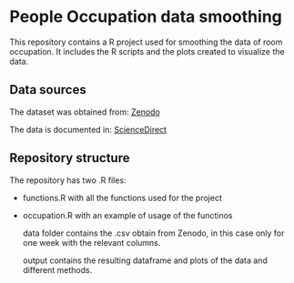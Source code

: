 # People Occupation data smoothing

This repository contains a R project used for smoothing the data of room occupation. It includes the R scripts and the plots created to visualize the data.

## Data sources

The dataset was obtained from: [Zenodo](https://zenodo.org/doi/10.5281/zenodo.10039896)

The data is documented in: [ScienceDirect](https://www.sciencedirect.com/science/article/pii/S2352340924002956?via%3Dihub)

## Repository structure

The repository has two .R files:

- functions.R with all the functions used for the project
- occupation.R with an example of usage of the functinos

  data folder contains the .csv obtain from Zenodo, in this case only for one week with the relevant columns.

  output contains the resulting dataframe and plots of the data and different methods.
